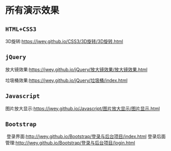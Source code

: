 # 所有演示效果
## **`HTML+CSS3`**

  3D旋转:https://jwey.github.io/CSS3/3D旋转/3D旋转.html
​    

## **`jQuery`**

  放大镜效果:https://jwey.github.io/jQuery/放大镜效果/放大镜效果.html

  垃圾桶效果:https://jwey.github.io/jQuery/垃圾桶/index.html

## **`Javascript`**

  图片放大显示:https://jwey.github.io/Javascript/图片放大显示/图片显示.html
  
## **`Bootstrap`**
​ 
  登录界面:http://jwey.github.io/Bootstrap/登录与后台项目/index.html
  登录后面管理:http://jwey.github.io/Bootstrap/登录与后台项目/login.html

  

